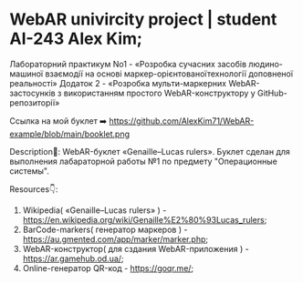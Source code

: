 # WebAR univircity project | student AI-243 Alex Kim;
Лабораторний практикум No1 - «Розробка сучасних засобів людино-машиної взаємодії на основі маркер-орієнтованоїтехнології доповненої реальності»
Додаток 2 - «Розробка мульти-маркерних WebAR-застосунків з використанням простого WebAR-конструктору у GitHub-репозиторії»

Ссылка на мой буклет ➡️  https://github.com/AlexKim71/WebAR-example/blob/main/booklet.png

Description📝:
WebAR-буклет «Genaille–Lucas rulers». Буклет сделан для выполнения лабараторной работы №1 по предмету "Операционные системы".

Resources👇:
1) Wikipedia( «Genaille–Lucas rulers» ) - https://en.wikipedia.org/wiki/Genaille%E2%80%93Lucas_rulers;
2) BarCode-markers( генератор маркеров ) - https://au.gmented.com/app/marker/marker.php;
3) WebAR-конструктор( для сздания WebAR-приложения ) - https://ar.gamehub.od.ua/;
4) Online-генератор QR-код - https://goqr.me/;

